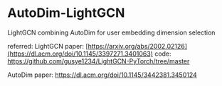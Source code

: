 # AutoDim-LightGCN
LightGCN combining AutoDim for user embedding dimension selection

referred:
LightGCN paper: [https://arxiv.org/abs/2002.02126](https://dl.acm.org/doi/10.1145/3397271.3401063)
         code: https://github.com/gusye1234/LightGCN-PyTorch/tree/master
         
AutoDim  paper: https://dl.acm.org/doi/10.1145/3442381.3450124
